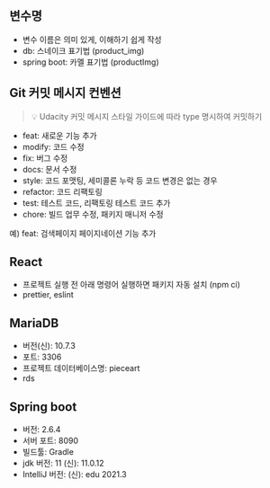 ## 변수명

- 변수 이름은 의미 있게, 이해하기 쉽게 작성
- db: 스네이크 표기법 (product_img)
- spring boot: 카멜 표기법 (productImg)

## Git 커밋 메시지 컨벤션


>💡 Udacity 커밋 메시지 스타일 가이드에 따라 type 명시하여 커밋하기


- feat: 새로운 기능 추가
- modify: 코드 수정
- fix: 버그 수정
- docs: 문서 수정
- style: 코드 포맷팅, 세미콜론 누락 등 코드 변경은 없는 경우
- refactor: 코드 리팩토링
- test: 테스트 코드, 리팩토링 테스트 코드 추가
- chore: 빌드 업무 수정, 패키지 매니저 수정

예) feat: 검색페이지 페이지네이션 기능 추가

## React

- 프로젝트 실행 전 아래 명령어 실행하면 패키지 자동 설치 (npm ci)
- prettier, eslint

## MariaDB

- 버전(신):  10.7.3
- 포트: 3306
- 프로젝트 데이터베이스명: pieceart
- rds

## Spring boot

- 버전: 2.6.4
- 서버 포트: 8090
- 빌드툴: Gradle
- jdk 버전: 11 (신): 11.0.12
- IntelliJ 버전: (신): edu 2021.3

